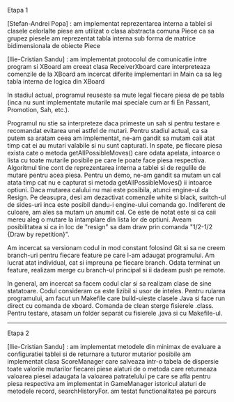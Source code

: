 Etapa 1



[Stefan-Andrei Popa] : am implementat reprezentarea interna a tablei si clasele celorlalte piese
					   am utilizat o clasa abstracta comuna Piece ca sa grupez piesele
					   am reprezentat tabla interna sub forma de matrice bidimensionala de obiecte Piece

[Ilie-Cristian Sandu] : am implementat protocolul de comunicatie intre program si XBoard
						am creeat clasa ReceiverXboard care interpreteaza comenzile de la XBoard 
						am incercat diferite implementari in Main ca sa leg tabla interna de logica din XBoard


In stadiul actual, programul reuseste sa mute legal fiecare piesa de pe tabla (inca nu sunt implementate mutarile mai speciale cum ar fi En Passant, Promotion, Sah, etc.).

Programul nu stie sa interpreteze daca primeste un sah si pentru testare e recomandat evitarea unei astfel de mutari. Pentru stadiul actual, ca sa putem sa aratam ceea am implementat, ne-am gandit sa mutam caii atat timp cat ei au mutari valabile si nu sunt capturati. In spate, pe fiecare piesa exista cate o metoda getAllPossibleMoves() care odata apelata, intoarce o lista cu toate mutarile posibile pe care le poate face piesa respectiva. Algoritmul tine cont de reprezentarea interna a tablei si de regulile de mutare pentru acea piesa. Pentru un demo, ne-am gandit sa mutam un cal atata timp cat nu e capturat si metoda getAllPossibleMoves() ii intoarce optiuni. Daca mutarea calului nu mai este posibila, atunci engine-ul da Resign. Pe deasupra, desi am dezactivat comenzile white si black, switch-ul de sides-uri inca este posibil dandu-i engine-ului comanda go. Indiferent de culoare, am ales sa mutam un anumit cal. Ce este de notat este si ca caii mereu aleg o mutare la intamplare din lista lor de optiuni. Aveam posibilitatea si ca in loc de "resign" sa dam draw prin comanda "1/2-1/2 {Draw by repetition}".


Am incercat sa versionam codul in mod constant folosind Git si sa ne creem branch-uri pentru fiecare feature pe care l-am adaugat programului. Am lucrat atat individual, cat si impreuna pe fiecare branch. Odata terminat un feature, realizam merge cu branch-ul principal si ii dadeam push pe remote. 


In general, am incercat sa facem codul clar si sa realizam clase de sine statatoare. Codul consideram ca este lizibil si usor de inteles. Pentru rularea programului, am facut un Makefile care build-uieste clasele Java si face run direct cu comanda de xboard. Comanda de clean sterge fisierele .class. Pentru testare, atasam un folder separat cu fisierele .java si cu Makefile-ul. 

______________________________________________________________________________



Etapa 2

[Ilie-Cristian Sandu] : am implementat metodele din minimax de evaluare a configuratiei tablei si de returnare a tuturor mutarior posibile 
                        am implementat clasa ScoreManager care salveaza intr-o tabela de dispersie toate valorile mutarilor fiecarei piese alaturi de o metoda care returneaza valoarea piesei adaugata la valoarea patratelului pe care se afla pentru piesa respectiva 
                        am implementat in GameManager istoricul alaturi de metodele record, searchHistoryFor.
                        am testat functionalitatea pe parcurs
             